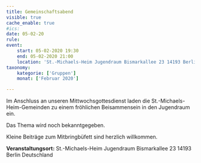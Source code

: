 ```yaml
---
title: Gemeinschaftsabend
visible: true
cache_enable: true
#ics: 
date: 05-02-20
rule: 
event:
	start: 05-02-2020 19:30
	end: 05-02-2020 21:00
	location: 'St.-Michaels-Heim Jugendraum Bismarkallee 23 14193 Berlin Deutschland'
taxonomy:
	kategorie: ['Gruppen']
	monat: ['Februar 2020']

---
```

Im Anschluss an unseren Mittwochsgottesdienst laden die St.-Michaels-Heim-Gemeinden zu einem fröhlichen Beisammensein in den Jugendraum ein. 

Das Thema wird noch bekanntgegeben.

Kleine Beiträge zum Mitbringbüfett sind herzlich willkommen.



**Veranstaltungsort:** St.-Michaels-Heim
Jugendraum
Bismarkallee 23
14193 Berlin
Deutschland

